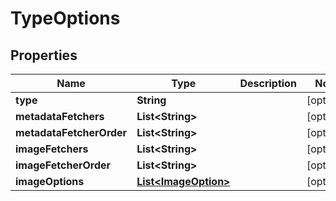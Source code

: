 

# TypeOptions


## Properties

| Name | Type | Description | Notes |
|------------ | ------------- | ------------- | -------------|
|**type** | **String** |  |  [optional] |
|**metadataFetchers** | **List&lt;String&gt;** |  |  [optional] |
|**metadataFetcherOrder** | **List&lt;String&gt;** |  |  [optional] |
|**imageFetchers** | **List&lt;String&gt;** |  |  [optional] |
|**imageFetcherOrder** | **List&lt;String&gt;** |  |  [optional] |
|**imageOptions** | [**List&lt;ImageOption&gt;**](ImageOption.md) |  |  [optional] |



